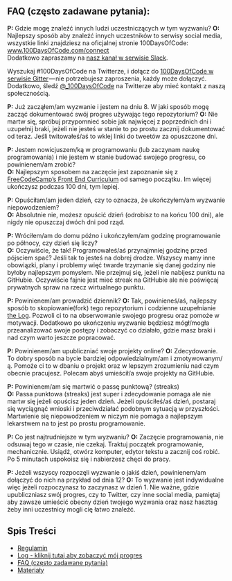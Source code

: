 ## FAQ (często zadawane pytania):
  **P:** Gdzie mogę znaleźć innych ludzi uczestniczących w tym wyzwaniu?
  **O:** Najlepszy sposób aby znaleźć innych uczestników to serwisy social media, wszystkie linki znajdziesz na oficjalnej stronie 100DaysOfCode: www.100DaysOfCode.com/connect  
  Dodatkowo zapraszamy na [nasz kanał w serwisie Slack](https://join.slack.com/t/100xcode/shared_invite/enQtNTk0MzA1MDcyMDMzLTZhMDdlZDZhYTExYTM1ZTY1NWIxZjVhZjEwYjdhMjQ3YzE4MGMyYjMxMWMwMTY0YTJlYWU4ZGM5NDYyMmNjOGE).

  Wyszukaj #100DaysOfCode na Twitterze, i dołącz do [100DaysOfCode w serwisie Gitter](https://gitter.im/Kallaway/100DaysOfCode) — nie potrzebujesz zaproszenia, każdy może dołączyć. Dodatkowo, śledź [@_100DaysOfCode](https://twitter.com/_100DaysOfCode) na Twitterze aby mieć kontakt z naszą społecznością.

  **P:** Już zacząłem/am wyzwanie i jestem na dniu 8. W jaki sposób mogę zacząć dokumentować swój progres używając tego repozytorium?
  **O:** Nie martw się, spróbuj przypomnieć sobie jak najwięcej z poprzednich dni i uzupełnij braki, jeżeli nie jesteś w stanie to po prostu zacznij dokumentować od teraz. Jeśli twitowałeś/aś to wklej linki do tweetów za opuszczone dni.

  **P:** Jestem nowicjuszem/ką w programowaniu (lub zaczynam naukę programowania) i nie jestem w stanie budować swojego progresu, co powinienem/am zrobić?  
  **O:** Najlepszym sposobem na zaczęcie jest zapoznanie się z [FreeCodeCamp’s Front End Curriculum](https://www.freecodecamp.com/) od samego początku. Im więcej ukończysz podczas 100 dni, tym lepiej. 

  **P:** Opuściłam/am jeden dzień, czy to oznacza, że ukończyłem/am wyzwanie niepowodzeniem?  
  **O:** Absolutnie nie, możesz opuścić dzień (odrobisz to na końcu 100 dni), ale nigdy nie opuszczaj dwóch dni pod rząd.

  **P:** Wróciłem/am do domu późno i ukończyłem/am godzinę programowanie po północy, czy dzień się liczy?  
  **O:** Oczywiście, że tak! Programowałeś/aś przynajmniej godzinę przed pójsciem spać? Jeśli tak to jesteś na dobrej drodze. 
Wszyscy mamy inne obowiązki, plany i problemy więć twarde trzymanie się danej godziny nie byłoby najlepszym pomysłem. Nie przejmuj się, jeżeli nie nabijesz punktu na GitHubie. Oczywiście fajnie jest mieć streak na GitHubie ale nie poświęcaj prywatnych spraw na rzecz wirtualnego punktu.
 

  **P:** Powinienem/am prowadzić dziennik?
  **O:** Tak, powinieneś/aś, najlepszy sposób to skopiowanie(fork) tego repozytorium i codzienne uzupełnianie [the Log](log-pl.md). Pozwoli ci to na obserwowanie swojego progresu oraz pomoże w motywacji. Dodatkowo po ukończeniu wyzwanie będziesz mógł/mogła przeanalizować swoje postępy i zobaczyć co działało, gdzie masz braki i nad czym warto jeszcze popracować.

  **P:** Powinienem/am upubliczniać swoje projekty online?
  **O:** Zdecydowanie. To dobry sposób na bycie bardziej odpowiedzialnym/am i zmotywowanym/ą. Pomoże ci to w dbaniu o projekt oraz w lepszym zrozumieniu nad czym obecnie pracujesz. Polecam abyś umieścił/a swoje projekty na GitHubie.

  **P:** Powinienem/am się martwić o passę punktową? (streaks)  
  **O:** Passa punktowa (streaks) jest super i zdecydowanie pomaga ale nie martw się jeżeli opuścisz jeden dzień. Jeżeli opuściłeś/aś dzień, postaraj się wyciągnąć wnioski i przeciwdziałać podobnym sytuacją w przyszłości. Martwienie się niepowodzeniem w niczym nie pomaga a najlepszym lekarstwem na to jest po prostu programowanie.

  **P:** Co jest najtrudniejsze w tym wyzwaniu? 
  **O:** Zaczęcie programowania, nie odsuwaj tego w czasie, nie czekaj. Traktuj początek programowanie, mechanicznie. Usiądź, otwórz komputer, edytor tekstu a zacznij coś robić. Po 5 minutach uspokoisz się i nabierzesz chęci do pracy.

  **P:** Jeżeli wszyscy rozpoczęli wyzwanie o jakiś dzień, powinienem/am dołączyć do nich na przykład od dnia 12?
  **O:** To wyzwanie jest indywidualne więc jeżeli rozpoczynasz to zaczynasz w dzień 1. Nie ważne, gdzie upubliczniasz swój progres, czy to Twitter, czy inne social media, pamiętaj aby zawsze umieścić obecny dzień twojego wyzwania oraz nasz hasztag żeby inni uczestnicy mogli cię łatwo znaleźć. 

## Spis Treści
* [Regulamin](regulamin.md)
* [Log - kliknij tutaj aby zobaczyć mój progres](log.md)
* [FAQ (często zadawane pytania)](FAQ-pl.md)
* [Materiały](materiały.md)